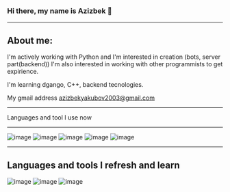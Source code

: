 ### Hi there, my name is Azizbek 👋

---

About me:
---

I'm actively working with Python and I'm interested in creation (bots, server part(backend))
I'm also interested in working with other programmists to get expirience.

I'm learning dgango, C++, backend tecnologies.

My gmail address azizbekyakubov2003@gmail.com

---

Languages and tool I use now

---

![image](https://user-images.githubusercontent.com/121160926/236700278-6ebf5431-04cf-48ab-bb45-152f40d212cf.png)
![image](https://user-images.githubusercontent.com/121160926/236700296-4428e208-b249-4014-8dcc-94b7bc1a166e.png)
![image](https://user-images.githubusercontent.com/121160926/236700309-66f98ddb-0f16-48c3-b057-eed765c35259.png)
![image](https://user-images.githubusercontent.com/121160926/236700354-8c8d5c4f-937d-45a5-a656-7b9d11ebe23c.png)
![image](https://user-images.githubusercontent.com/121160926/236700530-366e82f2-8095-495b-bf20-3aca02840423.png)

---

Languages and tools I refresh and learn
---
![image](https://user-images.githubusercontent.com/121160926/236700377-ea7f8134-08bb-4ebd-8c80-0306c42e2ece.png)
![image](https://user-images.githubusercontent.com/121160926/236700515-3c31541a-6241-4da5-93c1-bf739fe6ac8e.png)
![image](https://user-images.githubusercontent.com/121160926/236700539-418251b8-ea21-4cda-a1b4-73d3af64c953.png)


